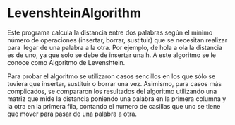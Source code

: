 # LevenshteinAlgorithm

Este programa calcula la distancia entre dos palabras según el mínimo número de operaciones (insertar, borrar, sustituir) que se necesitan realizar para  llegar de una palabra a la otra.  Por ejemplo, de hola a ola la distancia es de uno, ya que solo se debe de insertar una h. A este algoritmo se le conoce como Algoritmo de Levenshtein.

Para probar el algoritmo se utilizaron casos sencillos en los que sólo se tuviera que insertar, sustituir o borrar una vez. Asimismo, para casos más complicados, se compararon los resultados del algoritmo utilizando una matriz que mide la distancia poniendo una palabra en la primera columna y la otra en la primera fila, contando el numero de casillas que uno se tiene que mover para pasar de una palabra a otra. 
